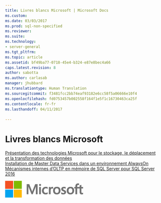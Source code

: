 ```yaml
---
title: Livres blancs Microsoft | Microsoft Docs
ms.custom: 
ms.date: 03/03/2017
ms.prod: sql-non-specified
ms.reviewer: 
ms.suite: 
ms.technology:
- server-general
ms.tgt_pltfrm: 
ms.topic: article
ms.assetid: bf49ba77-0718-45e4-b324-e87e8bec4a66
caps.latest.revision: 8
author: sabotta
ms.author: carlasab
manager: jhubbard
ms.translationtype: Human Translation
ms.sourcegitcommit: f3481fcc2bb74eaf93182e6cc58f5a06666e10f4
ms.openlocfilehash: fd0753457b002558f164f1e5f1c16730463ca25f
ms.contentlocale: fr-fr
ms.lasthandoff: 04/11/2017

---
```

# <a name="microsoft-white-papers"></a>Livres blancs Microsoft
[Présentation des technologies Microsoft pour le stockage, le déplacement et la transformation des données](https://msdn.microsoft.com/library/mt639326.aspx)  
[Installation de Master Data Services dans un environnement AlwaysOn](https://msdn.microsoft.com/library/mt761778.aspx)  
[Mécanismes internes d’OLTP en mémoire de SQL Server pour SQL Server 2016](https://msdn.microsoft.com/library/mt764316.aspx)
  
  
![MS_Logo_X-Small](../sql-server/media/ms-logo-x-small.png)  
  
  

